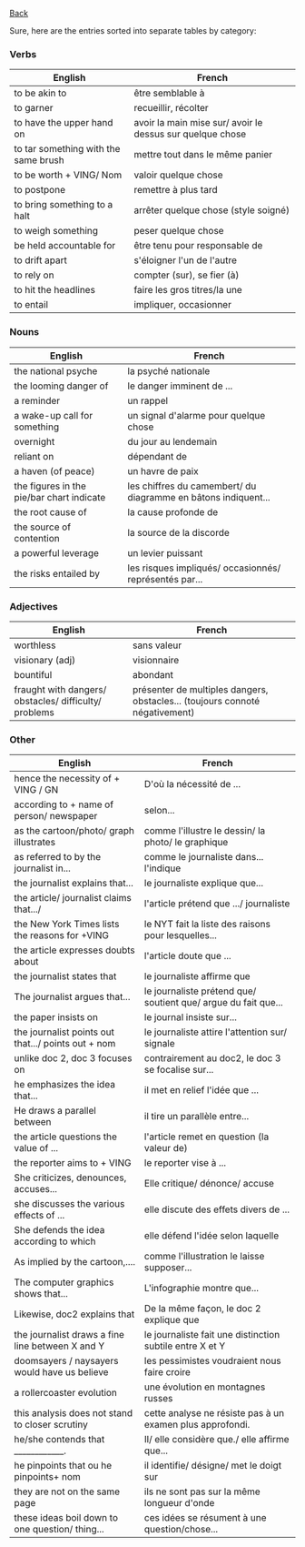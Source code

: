 [Back](../README.md)

Sure, here are the entries sorted into separate tables by category:

### Verbs

| English                                    | French                                                    |
|--------------------------------------------|-----------------------------------------------------------|
| to be akin to                              | être semblable à                                          |
| to garner                                  | recueillir, récolter                                      |
| to have the upper hand on                  | avoir la main mise sur/ avoir le dessus sur quelque chose  |
| to tar something with the same brush       | mettre tout dans le même panier                           |
| to be worth + VING/ Nom                    | valoir quelque chose                                      |
| to postpone                                | remettre à plus tard                                      |
| to bring something to a halt               | arrêter quelque chose (style soigné)                      |
| to weigh something                         | peser quelque chose                                       |
| be held accountable for                    | être tenu pour responsable de                             |
| to drift apart                             | s'éloigner l'un de l'autre                                |
| to rely on                                 | compter (sur), se fier (à)                                |
| to hit the headlines                       | faire les gros titres/la une                              |
| to entail                                  | impliquer, occasionner                                    |

### Nouns

| English                                    | French                                                    |
|--------------------------------------------|-----------------------------------------------------------|
| the national psyche                        | la psyché nationale                                       |
| the looming danger of                      | le danger imminent de ...                                 |
| a reminder                                 | un rappel                                                 |
| a wake-up call for something               | un signal d'alarme pour quelque chose                     |
| overnight                                  | du jour au lendemain                                      |
| reliant on                                 | dépendant de                                              |
| a haven (of peace)                         | un havre de paix                                          |
| the figures in the pie/bar chart indicate  | les chiffres du camembert/ du diagramme en bâtons indiquent... |
| the root cause of                          | la cause profonde de                                      |
| the source of contention                   | la source de la discorde                                  |
| a powerful leverage                        | un levier puissant                                        |
| the risks entailed by                      | les risques impliqués/ occasionnés/ représentés par...    |

### Adjectives

| English                                    | French                                                    |
|--------------------------------------------|-----------------------------------------------------------|
| worthless                                  | sans valeur                                               |
| visionary (adj)                            | visionnaire                                               |
| bountiful                                  | abondant                                                  |
| fraught with dangers/ obstacles/ difficulty/ problems | présenter de multiples dangers, obstacles... (toujours connoté négativement) |

### Other

| English                                    | French                                                    |
|--------------------------------------------|-----------------------------------------------------------|
| hence the necessity of + VING / GN         | D'où la nécessité de ...                                  |
| according to + name of person/ newspaper   | selon...                                                  |
| as the cartoon/photo/ graph illustrates    | comme l'illustre le dessin/ la photo/ le graphique        |
| as referred to by the journalist in...     | comme le journaliste dans... l'indique                    |
| the journalist explains that...            | le journaliste explique que...                            |
| the article/ journalist claims that.../    | l'article prétend que .../ journaliste                    |
| the New York Times lists the reasons for +VING | le NYT fait la liste des raisons pour lesquelles...       |
| the article expresses doubts about         | l'article doute que ...                                   |
| the journalist states that                 | le journaliste affirme que                                |
| The journalist argues that...              | le journaliste prétend que/ soutient que/ argue du fait que... |
| the paper insists on                       | le journal insiste sur...                                 |
| the journalist points out that.../ points out + nom | le journaliste attire l'attention sur/ signale        |
| unlike doc 2, doc 3 focuses on             | contrairement au doc2, le doc 3 se focalise sur...        |
| he emphasizes the idea that...             | il met en relief l'idée que ...                           |
| He draws a parallel between                | il tire un parallèle entre...                             |
| the article questions the value of ...     | l'article remet en question (la valeur de)                |
| the reporter aims to + VING                | le reporter vise à ...                                    |
| She criticizes, denounces, accuses...      | Elle critique/ dénonce/ accuse                            |
| she discusses the various effects of ...   | elle discute des effets divers de ...                     |
| She defends the idea according to which    | elle défend l'idée selon laquelle                         |
| As implied by the cartoon,....             | comme l'illustration le laisse supposer...                |
| The computer graphics shows that...        | L'infographie montre que...                               |
| Likewise, doc2 explains that               | De la même façon, le doc 2 explique que                   |
| the journalist draws a fine line between X and Y | le journaliste fait une distinction subtile entre X et Y |
| doomsayers / naysayers would have us believe | les pessimistes voudraient nous faire croire            |
| a rollercoaster evolution                  | une évolution en montagnes russes                         |
| this analysis does not stand to closer scrutiny | cette analyse ne résiste pas à un examen plus approfondi. |
| he/she contends that ____________.         | Il/ elle considère que./ elle affirme que...              |
| he pinpoints that ou he pinpoints+ nom     | il identifie/ désigne/ met le doigt sur                   |
| they are not on the same page              | ils ne sont pas sur la même longueur d'onde               |
| these ideas boil down to one question/ thing... | ces idées se résument à une question/chose...            |
